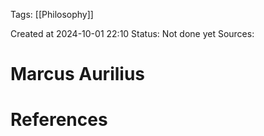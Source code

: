 
<span class="tag">Tags</span>:   [[Philosophy]] 

Created at 2024-10-01 22:10
<span class="tag">Status</span>: <span class="danger">Not done yet</span>
<span class="danger">Sources</span>:

# Marcus Aurilius




# References
